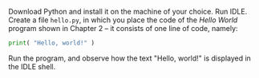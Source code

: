 Download Python and install it on the
machine of your choice. Run IDLE. Create a file `hello.py`, in which you
place the code of the *Hello World* program shown in Chapter
2
– it consists of one line of code, namely:

```python
print( "Hello, world!" )
```

Run the program, and observe how the text "Hello, world!" is displayed
in the IDLE shell.

